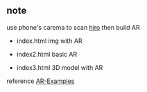 ## note
use phone's carema to scan [hiro](./hiro.png) then build AR

- index.html
	img with AR

- index2.html
	basic AR

- index3.html
	3D model with AR




reference [AR-Examples](https://github.com/stemkoski/AR-Examples)
